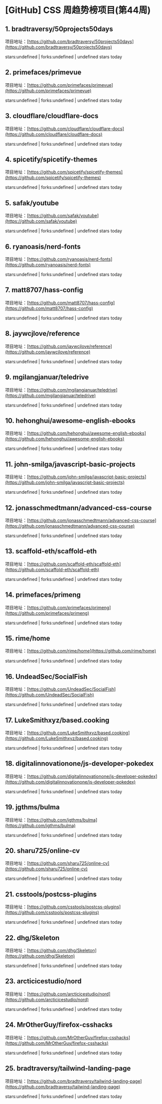 # [GitHub] CSS 周趋势榜项目(第44周)

## 1. bradtraversy/50projects50days 

项目地址：[https://github.com/bradtraversy/50projects50days](https://github.com/bradtraversy/50projects50days)

stars:undefined | forks:undefined | undefined stars today 



## 2. primefaces/primevue 

项目地址：[https://github.com/primefaces/primevue](https://github.com/primefaces/primevue)

stars:undefined | forks:undefined | undefined stars today 



## 3. cloudflare/cloudflare-docs 

项目地址：[https://github.com/cloudflare/cloudflare-docs](https://github.com/cloudflare/cloudflare-docs)

stars:undefined | forks:undefined | undefined stars today 



## 4. spicetify/spicetify-themes 

项目地址：[https://github.com/spicetify/spicetify-themes](https://github.com/spicetify/spicetify-themes)

stars:undefined | forks:undefined | undefined stars today 



## 5. safak/youtube 

项目地址：[https://github.com/safak/youtube](https://github.com/safak/youtube)

stars:undefined | forks:undefined | undefined stars today 



## 6. ryanoasis/nerd-fonts 

项目地址：[https://github.com/ryanoasis/nerd-fonts](https://github.com/ryanoasis/nerd-fonts)

stars:undefined | forks:undefined | undefined stars today 



## 7. matt8707/hass-config 

项目地址：[https://github.com/matt8707/hass-config](https://github.com/matt8707/hass-config)

stars:undefined | forks:undefined | undefined stars today 



## 8. jaywcjlove/reference 

项目地址：[https://github.com/jaywcjlove/reference](https://github.com/jaywcjlove/reference)

stars:undefined | forks:undefined | undefined stars today 



## 9. mgilangjanuar/teledrive 

项目地址：[https://github.com/mgilangjanuar/teledrive](https://github.com/mgilangjanuar/teledrive)

stars:undefined | forks:undefined | undefined stars today 



## 10. hehonghui/awesome-english-ebooks 

项目地址：[https://github.com/hehonghui/awesome-english-ebooks](https://github.com/hehonghui/awesome-english-ebooks)

stars:undefined | forks:undefined | undefined stars today 



## 11. john-smilga/javascript-basic-projects 

项目地址：[https://github.com/john-smilga/javascript-basic-projects](https://github.com/john-smilga/javascript-basic-projects)

stars:undefined | forks:undefined | undefined stars today 



## 12. jonasschmedtmann/advanced-css-course 

项目地址：[https://github.com/jonasschmedtmann/advanced-css-course](https://github.com/jonasschmedtmann/advanced-css-course)

stars:undefined | forks:undefined | undefined stars today 



## 13. scaffold-eth/scaffold-eth 

项目地址：[https://github.com/scaffold-eth/scaffold-eth](https://github.com/scaffold-eth/scaffold-eth)

stars:undefined | forks:undefined | undefined stars today 



## 14. primefaces/primeng 

项目地址：[https://github.com/primefaces/primeng](https://github.com/primefaces/primeng)

stars:undefined | forks:undefined | undefined stars today 



## 15. rime/home 

项目地址：[https://github.com/rime/home](https://github.com/rime/home)

stars:undefined | forks:undefined | undefined stars today 



## 16. UndeadSec/SocialFish 

项目地址：[https://github.com/UndeadSec/SocialFish](https://github.com/UndeadSec/SocialFish)

stars:undefined | forks:undefined | undefined stars today 



## 17. LukeSmithxyz/based.cooking 

项目地址：[https://github.com/LukeSmithxyz/based.cooking](https://github.com/LukeSmithxyz/based.cooking)

stars:undefined | forks:undefined | undefined stars today 



## 18. digitalinnovationone/js-developer-pokedex 

项目地址：[https://github.com/digitalinnovationone/js-developer-pokedex](https://github.com/digitalinnovationone/js-developer-pokedex)

stars:undefined | forks:undefined | undefined stars today 



## 19. jgthms/bulma 

项目地址：[https://github.com/jgthms/bulma](https://github.com/jgthms/bulma)

stars:undefined | forks:undefined | undefined stars today 



## 20. sharu725/online-cv 

项目地址：[https://github.com/sharu725/online-cv](https://github.com/sharu725/online-cv)

stars:undefined | forks:undefined | undefined stars today 



## 21. csstools/postcss-plugins 

项目地址：[https://github.com/csstools/postcss-plugins](https://github.com/csstools/postcss-plugins)

stars:undefined | forks:undefined | undefined stars today 



## 22. dhg/Skeleton 

项目地址：[https://github.com/dhg/Skeleton](https://github.com/dhg/Skeleton)

stars:undefined | forks:undefined | undefined stars today 



## 23. arcticicestudio/nord 

项目地址：[https://github.com/arcticicestudio/nord](https://github.com/arcticicestudio/nord)

stars:undefined | forks:undefined | undefined stars today 



## 24. MrOtherGuy/firefox-csshacks 

项目地址：[https://github.com/MrOtherGuy/firefox-csshacks](https://github.com/MrOtherGuy/firefox-csshacks)

stars:undefined | forks:undefined | undefined stars today 



## 25. bradtraversy/tailwind-landing-page 

项目地址：[https://github.com/bradtraversy/tailwind-landing-page](https://github.com/bradtraversy/tailwind-landing-page)

stars:undefined | forks:undefined | undefined stars today 



